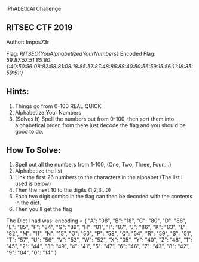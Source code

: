 lPhAbEtIcAl Challenge
## RITSEC CTF 2019
Author: Impos73r

Flag: *RITSEC{YouAlphabetizedYourNumbers}*
Encoded Flag: *59:87:57:51:85:80:{:40:50:56:08:82:58:81:08:18:85:57:87:48:85:88:40:50:56:59:15:56:11:18:85:59:51:}*
## Hints:
1. Things go from 0-100 REAL QUICK
2. Alphabetize Your Numbers
3. (Solves It) Spell the numbers out from 0-100, then sort them into alphabetical order, from there just decode the flag and you should be good to do.

## How To Solve: 
1. Spell out all the numbers from 1-100, (One, Two, Three, Four....)
2. Alphabetize the list
3. Link the first 26 numbers to the characters in the alphabet (The list I used is below)
4. Then the next 10 to the digits (1,2,3...0) 
5. Each two digit combo in the flag can then be decoded with the contents in the dict.
6. Then you'll get the flag

The Dict I had was:
encoding = {
    "A": "08",
    "B": "18",
    "C": "80",
    "D": "88",
    "E": "85",
    "F": "84",
    "G": "89",
    "H": "81",
    "I": "87",
    "J": "86",
    "K": "83",
    "L": "82",
    "M": "11",
    "N": "15",
    "O": "50",
    "P": "58",
    "Q": "54",
    "R": "59",
    "S": "51",
    "T": "57",
    "U": "56",
    "V": "53",
    "W": "52",
    "X": "05",
    "Y": "40",
    "Z": "48",
    "1": "45",
    "2": "44",
    "3": "49",
    "4": "41",
    "5": "47",
    "6": "46",
    "7": "43",
    "8": "42",
    "9": "04",
    "0": "14"
}
